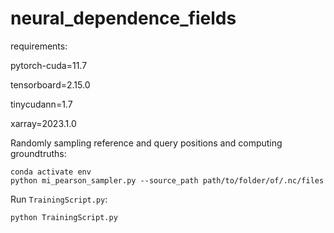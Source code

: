 # neural_dependence_fields

requirements:

pytorch-cuda=11.7

tensorboard=2.15.0

tinycudann=1.7

xarray=2023.1.0

Randomly sampling reference and query positions and computing groundtruths:
```
conda activate env
python mi_pearson_sampler.py --source_path path/to/folder/of/.nc/files
```
Run `TrainingScript.py`:
```
python TrainingScript.py
```
